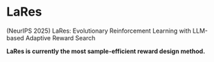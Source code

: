 # LaRes
(NeurIPS 2025) LaRes: Evolutionary Reinforcement Learning with LLM-based Adaptive Reward Search

**LaRes is currently the most sample-efficient reward design method.**
